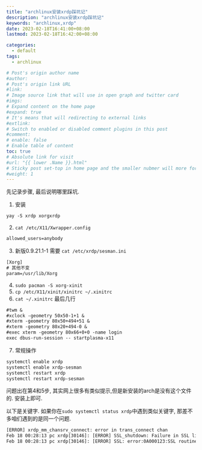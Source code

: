 ```yaml
---
title: "archlinux安装xrdp踩坑记"
description: "archlinux安装xrdp踩坑记"
keywords: "archlinux,xrdp"
date: 2023-02-18T16:41:00+08:00
lastmod: 2023-02-18T16:42:00+08:00

categories:
  - default
tags:
  - archlinux

# Post's origin author name
#author:
# Post's origin link URL
#link:
# Image source link that will use in open graph and twitter card
#imgs:
# Expand content on the home page
#expand: true
# It's means that will redirecting to external links
#extlink:
# Switch to enabled or disabled comment plugins in this post
#comment:
# enable: false
# Enable table of content
toc: true
# Absolute link for visit
#url: "{{ lower .Name }}.html"
# Sticky post set-top in home page and the smaller nubmer will more forward.
#weight: 1
---
```


先记录步骤, 最后说明哪里踩坑.
1. 安装
```txt
yay -S xrdp xorgxrdp
```
2. `cat /etc/X11/Xwrapper.config`
```txt
allowed_users=anybody
```
3. 新版0.9.21.1-1 需要 `cat /etc/xrdp/sesman.ini`
```txt
[Xorg]
# 其他不变
param=/usr/lib/Xorg
```
4. `sudo pacman -S xorg-xinit`
5. `cp /etc/X11/xinit/xinitrc ~/.xinitrc`
6. `cat ~/.xinitrc` 最后几行
```txt
#twm &
#xclock -geometry 50x50-1+1 &
#xterm -geometry 80x50+494+51 &
#xterm -geometry 80x20+494-0 &
#exec xterm -geometry 80x66+0+0 -name login
exec dbus-run-session -- startplasma-x11
```
7. 常规操作
```txt
systemctl enable xrdp
systemctl enable xrdp-sesman
systemctl restart xrdp
systemctl restart xrdp-sesman
```

问题出在第4和5步, 其实网上很多有类似提示,但是新安装的arch是没有这个文件的. 安装上即可.

以下是关键字. 如果你在`sudo systemctl status xrdp`中遇到类似关键字, 那差不多咱们遇到的是同一个问题.
```txt
[ERROR] xrdp_mm_chansrv_connect: error in trans_connect chan
Feb 18 00:28:13 pc xrdp[30146]: [ERROR] SSL_shutdown: Failure in SSL library (protocol error?)
Feb 18 00:28:13 pc xrdp[30146]: [ERROR] SSL: error:0A000123:SSL routines::application data after close notify
```
